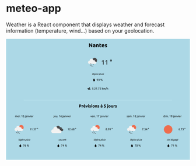 # meteo-app

Weather is a React component that displays weather and forecast information (temperature, wind...) based on your geolocation.

![meteo-app](docs/meteo-app.png)